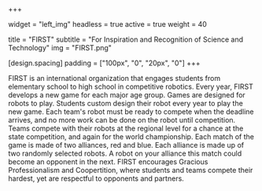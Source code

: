 +++

widget = "left_img"
headless = true
active = true
weight = 40

title = "FIRST"
subtitle = "For Inspiration and Recognition of Science and Technology"
img = "FIRST.png"

[design.spacing]
padding = ["100px", "0", "20px", "0"]
+++

FIRST is an international organization that engages students from
elementary school to high school in competitive robotics. Every year,
FIRST develops a new game for each major age group. Games are designed
for robots to play. Students custom design their robot every year to
play the new game. Each team's robot must be ready to compete when the
deadline arrives, and no more work can be done on the robot until
competition. Teams compete with their robots at the regional level for
a chance at the state competition, and again for the world
championship. Each match of the game is made of two alliances, red and
blue. Each alliance is made up of two randomly selected robots. A
robot on your alliance this match could become an opponent in the
next. FIRST encourages Gracious Professionalism and Coopertition,
where students and teams compete their hardest, yet are respectful to
opponents and partners.
